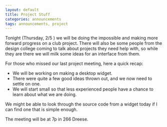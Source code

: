 ```yaml
---
layout: default
title: Project Stuff
categories: announcements
tags: announcements, project
---
```

Tonight (Thursday, 2/5 ) we will be doing the impossible and making more forward progress on a club project. There will also be some people from the design college coming to talk about projects they need help with, so while they are there we will milk some ideas for an interface from them.

For those who missed our last project meeting, here a quick recap:

- We will be working on making a desktop widget.
- There were quite a few good ideas thrown out, and we now need to settle on one.
- We will start small so that less experienced people have a chance to learn about what we are doing.

We might be able to look through the source code from a widget today if I can find one that is simple enough.

The meeting will be at 7p in 266 Dreese.
